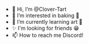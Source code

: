 - 👋 Hi, I’m @Clover-Tart
- 👀 I’m interested in baking 🍪
- 🌱 I’m currently learning art 🎨
- ✨ I'm looking for friends 😁
- 📫 How to reach me Discord!

<!---
Clover-Tart/Clover-Tart is a ✨ special ✨ repository because its `README.md` (this file) appears on your GitHub profile.
You can click the Preview link to take a look at your changes.
--->
 
